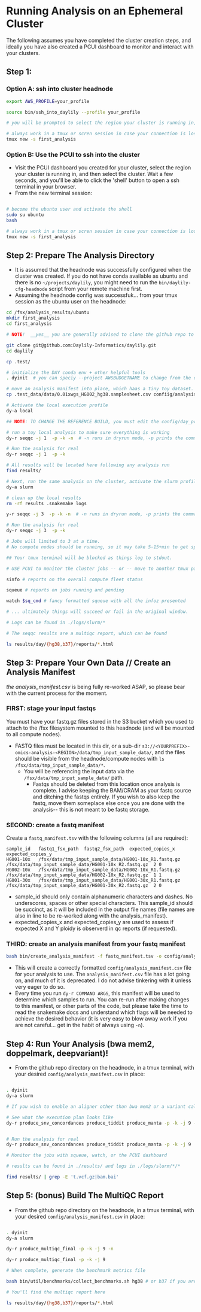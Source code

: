 # Running Analysis on an Ephemeral Cluster

The following assumes you have completed the cluster creation steps, and ideally you have also created a PCUI dashboard to monitor and interact with your clusters.

## Step 1: 
### Option A: ssh into cluster headnode
    
```bash
export AWS_PROFILE=your_profile

source bin/ssh_into_daylily --profile your_profile

# you will be prompted to select the region your cluster is running in, to choose the PEM file used to create the cluster (which you must have a copt of in ~/.ssh/), and finally the cluster you want to connect to, and you'll be connected to the headnode of that cluster.

# always work in a tmux or scren session in case your connection is lost
tmux new -s first_analysis

```

### Option B: Use the PCUI to ssh into the cluster

- Visit the PCUI dashboard you created for your cluster, select the region your cluster is running in, and then select the cluster.  Wait a few seconds, and you'll be able to click the 'shell' button to open a ssh terminal in your browser.
- From the new terminal session:
```bash

# become the ubuntu user and activate the shell
sudo su ubuntu
bash

# always work in a tmux or scren session in case your connection is lost
tmux new -s first_analysis

```

## Step 2: Prepare The Analysis Directory
- It is assumed that the headnode was successfully configured when the cluster was created. If you do not have conda available as ubuntu and there is no `~/projects/daylily`, you might need to run the `bin/daylily-cfg-headnode` script from your remote machine first.
- Assuming the headnode config was successfuk... from your tmux session as the ubuntu user on the headnode:

```bash 
cd /fsx/analysis_results/ubuntu
mkdir first_analysis
cd first_analysis

# NOTE!  __yes__ you are generally advised to clone the github repo to run any analysis w/in.  This might seem like overkill, but is a good practice (and has little downside beyond bent senses of propriety). For why, please read the snakemake rolling paper on reproducible and sustainable analysis: https://doi.org/10.12688/f1000research.16740.1 . 

git clone git@github.com:Daylily-Informatics/daylily.git
cd daylily

cp .test/

# initialize the DAY conda env + other helpful tools
. dyinit  # you can speciy --project AWSBUDGETNAME to change from the default region specific budget. New budgets created in AWS must also be added to the allowed ubuntu projects in /opt/slurm/etc/projects_list.conf to be recognized by the cluster. jobs will not launch if the budget is not recognized.

# move an analysis manifest into place, which haas a tiny toy dataset.
cp .test_data/data/0.01xwgs_HG002_hg38.samplesheet.csv confiig/analysis_manifest.csv # YOU WILL USE THE ./bin/create_analysis_manifest script to create your own manifest for your own data when the time comes.

# Activate the local execution profile
dy-a local

## NOTE: TO CHANGE THE REFERENCE BUILD, you must edit the config/day_profiles/local/rule_config.yaml file to point to the desired reference build.  This is done on line 4 of the yaml.  The default is hg38. If using the slurm profile, this will need to be changed as well.

# run a toy local analysis to make sure everything is working
dy-r seqqc -j 1  -p -k -n  # -n runs in dryrun mode, -p prints the commands, -k will keep going where possible if there ar errors  -j 1 limits one job at a time

# Run the analysis for real
dy-r seqqc -j 1  -p -k

# All results will be located here following any analysis run
find results/ 

# Next, run the same analysis on the cluster, activate the slurm profile
dy-a slurm

# clean up the local results
rm -rf results .snakemake logs

y-r seqqc -j 3  -p -k -n  # -n runs in dryrun mode, -p prints the commands, -k will keep going where possible if there ar errors  -j 1 limits one job at a time

# Run the analysis for real
dy-r seqqc -j 3  -p -k

# Jobs will limited to 3 at a time.
# No compute nodes should be running, so it may take 5-15+min to get spot instnaes running and available for your jobs.  This is normal, and varies depending on the spot market.

## Your tmux terminal will be blocked as things log to stdout.  

# USE PCUI to monitor the cluster jobs -- or -- move to another tmux pane or terminal on the headnode

sinfo # reports on the overall compute fleet status

squeue # reports on jobs running and pending

watch $sq_cmd # fancy formatted squeue with all the infoz presented

# ... ultimately things will succeed or fail in the original window.

# Logs can be found in ./logs/slurm/*

# The seqqc results are a multiqc report, which can be found

ls results/day/{hg38,b37}/reports/*.html

```

## Step 3: Prepare Your Own Data // Create an Analysis Manifest
_the analysis_manifest.csv_ is being fully re-worked ASAP, so please bear with the current process for the moment.


### FIRST: stage your input fastqs 
You must have your fastq.gz files stored in the S3 bucket which you used to attach to the /fsx filesystem mounted to this headnode (and will be mounted to all compute nodes).
- FASTQ files must be located in this dir, or a sub-dir `s3://<YOURPREFIX>-omics-analysis-<REGION>/data/tmp_input_sample_data/`, and the files should be visible from the headnode/compute nodes with `ls /fsx/data/tmp_input_sample_data/*`.
  - You will be referencing the input data via the `/fsx/data/tmp_input_sample_data/` path.
    - Fastqs should be deleted from this location once analysis is complete.  I advise keeping the BAM/CRAM as your fastq source and ditching the fastqs entirely. If you wish to also keep the fastq, move them someplace else once you are done with the analysis-- this is not meant to be fastq storage.
### SECOND: create a fastq manifest
Create a `fastq_manifest.tsv` with the following columns (all are required):
```text
sample_id   fastq1_fsx_path  fastq2_fsx_path  expected_copies_x  expected_copies_y
HG001-10x   /fsx/data/tmp_input_sample_data/HG001-10x_R1.fastq.gz /fsx/data/tmp_input_sample_data/HG001-10x_R2.fastq.gz  2 0
HG002-10x   /fsx/data/tmp_input_sample_data/HG002-10x_R1.fastq.gz /fsx/data/tmp_input_sample_data/HG002-10x_R2.fastq.gz  1 1
HG001-30x   /fsx/data/tmp_input_sample_data/HG001-30x_R1.fastq.gz /fsx/data/tmp_input_sample_data/HG001-30x_R2.fastq.gz  2 0
```
- sample_id should only contain alphanumeric characters and dashes. No underscores, spaces or other special characters. This sample_id should be succinct, as it will be included in the output file names (file names are also in line to be re-worked along with the analysis_manifest).
- expected_copies_x and expected_copies_y are used to assess if expected X and Y ploidy is observerd in qc reports (if requested).

### THIRD: create an analysis manifest from your fastq manifest
```bash
bash bin/create_analysis_manifest -f fastq_manifest.tsv -o config/analysis_manifest.csv
```

- This will create a correctly formatted `config/analysis_manifest.csv` file for your analysis to use. The `analysis_manifest.csv` file has a lot going on, and much of it is deprecated.  I do not advise tinkering with it unless very eager to do so.
- Every time you run `dy-r COMMAND ARGS`, this manifest will be used to determine which samples to run. You can re-run after making changes to this manifest, or other parts of the code, but please take the time to read the snakemake docs and understand which flags will be needed to achieve the desired behavior (it is very easy to blow away work if you are not careful... get in the habit of always using `-n`).

## Step 4: Run Your Analysis (bwa mem2, doppelmark, deepvariant)!
- From the github repo directory on the headnode, in a tmux terminal, with your desired `config/analysis_manifest.csv` in place:
```bash

. dyinit
dy-a slurm

# If you wish to enable an aligner other than bwa mem2 or a variant caller other than deep variant, you will need to edit the config/day_profiles/slurm/rule_config.yaml before proceeding.  

# See what the execution plan looks like
dy-r produce_snv_concordances produce_tiddit produce_manta -p -k -j 9 -n  # NOTE::: your spot quotas will probably not allow running more than 2-3 192vcpu instances at a time. You can send more jobs than your quotas allow, but watch your quotas and the cloudwatch dashboard if you are not seeing as many instances spin up as you expect.


# Run the analysis for real
dy-r produce_snv_concordances produce_tiddit produce_manta -p -k -j 9

# Monitor the jobs with squeue, watch, or the PCUI dashboard

# results can be found in ./results/ and logs in ./logs/slurm/*/*

find results/ | grep -E 't.vcf.gz|bam.bai'

```


## Step 5: (bonus) Build The MultiQC Report
- From the github repo directory on the headnode, in a tmux terminal, with your desired `config/analysis_manifest.csv` in place:
```bash

. dyinit
dy-a slurm

dy-r produce_multiqc_final -p -k -j 9 -n

dy-r produce_multiqc_final -p -k -j 9

# When complete, generate the benchmark metrics file

bash bin/util/benchmarks/collect_benchmarks.sh hg38 # or b37 if you are using b37, the script will indicate where to find the output file

# You'll find the multiqc report here

ls results/day/{hg38,b37}/reports/*.html

```
